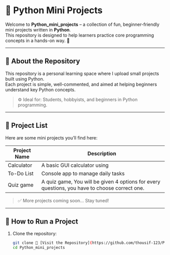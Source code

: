 # 🐍 Python Mini Projects

Welcome to **Python_mini_projects** – a collection of fun, beginner-friendly mini projects written in **Python**.  
This repository is designed to help learners practice core programming concepts in a hands-on way. 🚀

---

## 📌 About the Repository

This repository is a personal learning space where I  upload small projects built using Python.  
Each project is simple, well-commented, and aimed at helping beginners understand key Python concepts.

> ⚙️ Ideal for: Students, hobbyists, and beginners in Python programming.

---

## 📁 Project List

Here are some mini projects you’ll find here:

| Project Name            | Description                                         |
|-------------------------|-----------------------------------------------------|
| Calculator              		| A basic GUI calculator using              |
| To-Do List              		| Console app to manage daily tasks                  |
| Quiz game	       			| A quiz game, You will be given 4 options for every questions, you have to 					 choose correct one.                  |



> ✅ More projects coming soon... Stay tuned!
---

## 🚀 How to Run a Project

1. Clone the repository:
   ```bash
   git clone 🔗 [Visit the Repository](https://github.com/thousif-123/Python_mini_projects/)
   cd Python_mini_projects
